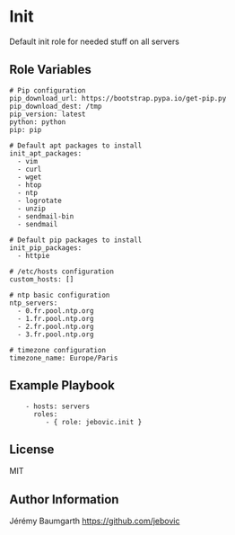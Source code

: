 Init
====

Default init role for needed stuff on all servers

Role Variables
--------------

```
# Pip configuration
pip_download_url: https://bootstrap.pypa.io/get-pip.py
pip_download_dest: /tmp
pip_version: latest
python: python
pip: pip

# Default apt packages to install
init_apt_packages:
  - vim
  - curl
  - wget
  - htop
  - ntp
  - logrotate
  - unzip
  - sendmail-bin
  - sendmail

# Default pip packages to install
init_pip_packages:
  - httpie

# /etc/hosts configuration
custom_hosts: []

# ntp basic configuration
ntp_servers:
  - 0.fr.pool.ntp.org
  - 1.fr.pool.ntp.org
  - 2.fr.pool.ntp.org
  - 3.fr.pool.ntp.org

# timezone configuration
timezone_name: Europe/Paris
```

Example Playbook
----------------

```
    - hosts: servers
      roles:
         - { role: jebovic.init }
```

License
-------

MIT

Author Information
------------------

Jérémy Baumgarth https://github.com/jebovic
